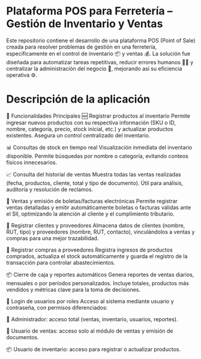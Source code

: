 
# Plataforma POS para Ferretería – Gestión de Inventario y Ventas
Este repositorio contiene el desarrollo de una plataforma POS (Point of Sale) creada para resolver problemas de gestión en una ferretería, específicamente en el control de inventario 📦 y ventas 💰. La solución fue diseñada para automatizar tareas repetitivas, reducir errores humanos 🙅‍♂️ y centralizar la administración del negocio 🧾, mejorando así su eficiencia operativa ⚙️.


# Descripción de la aplicación

🔧 Funcionalidades Principales
🆕 Registrar productos al inventario
Permite ingresar nuevos productos con su respectiva información (SKU o ID, nombre, categoría, precio, stock inicial, etc.) y actualizar productos existentes. Asegura un control centralizado del inventario.

📊 Consultas de stock en tiempo real
Visualización inmediata del inventario disponible. Permite búsquedas por nombre o categoría, evitando conteos físicos innecesarios.

📈 Consulta del historial de ventas
Muestra todas las ventas realizadas (fecha, productos, cliente, total y tipo de documento). Útil para análisis, auditoría y resolución de reclamos.

🧾 Ventas y emisión de boletas/facturas electrónicas
Permite registrar ventas detalladas y emitir automáticamente boletas o facturas válidas ante el SII, optimizando la atención al cliente y el cumplimiento tributario.

👥 Registrar clientes y proveedores
Almacena datos de clientes (nombre, RUT, tipo) y proveedores (nombre, RUT, contacto), vinculándolos a ventas y compras para una mejor trazabilidad.

🛒 Registrar compras a proveedores
Registra ingresos de productos comprados, actualiza el stock automáticamente y guarda el registro de la transacción para controlar abastecimientos.

📦 Cierre de caja y reportes automáticos
Genera reportes de ventas diarios, mensuales o por períodos personalizados. Incluye totales, productos más vendidos y métricas clave para la toma de decisiones.

🔐 Login de usuarios por roles
Acceso al sistema mediante usuario y contraseña, con permisos diferenciados:

👑 Administrador: acceso total (ventas, inventario, usuarios, reportes).

🧾 Usuario de ventas: acceso solo al módulo de ventas y emisión de documentos.

📦 Usuario de inventario: acceso para registrar o actualizar productos.

